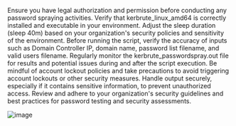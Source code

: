 Ensure you have legal authorization and permission before conducting any password spraying activities.
Verify that kerbrute_linux_amd64 is correctly installed and executable in your environment.
Adjust the sleep duration (sleep 40m) based on your organization's security policies and sensitivity of the environment.
Before running the script, verify the accuracy of inputs such as Domain Controller IP, domain name, password list filename, and valid users filename.
Regularly monitor the kerbrute_passwordspray.out file for results and potential issues during and after the script execution.
Be mindful of account lockout policies and take precautions to avoid triggering account lockouts or other security measures.
Handle output securely, especially if it contains sensitive information, to prevent unauthorized access.
Review and adhere to your organization's security guidelines and best practices for password testing and security assessments.


![image](https://github.com/Unidoo/Password-spray/assets/81655620/3643d5fb-b50f-4d73-b406-e5814d76dc20)
